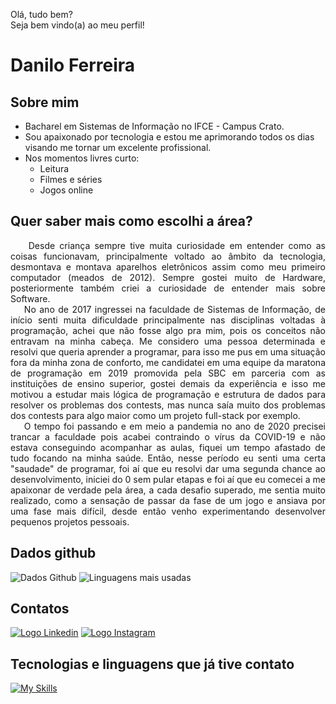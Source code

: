 Olá, tudo bem?<br>
Seja bem vindo(a) ao meu perfil!

# Danilo Ferreira

## Sobre mim

- Bacharel em Sistemas de Informação no IFCE - Campus Crato.
- Sou apaixonado por tecnologia e estou me aprimorando todos os dias visando me tornar um excelente profissional.
- Nos momentos livres curto:
  - Leitura
  - Filmes e séries
  - Jogos online
 
## Quer saber mais como escolhi a área? <br>
<p align="justify">
&nbsp&nbsp&nbsp&nbspDesde criança sempre tive muita curiosidade em entender como as coisas funcionavam, principalmente voltado ao âmbito da tecnologia, desmontava e montava aparelhos eletrônicos assim como meu primeiro computador (meados de 2012). Sempre gostei muito de Hardware, posteriormente também criei a curiosidade de entender mais sobre Software.<br>&nbsp&nbsp&nbsp&nbspNo ano de 2017 ingressei na faculdade de Sistemas de Informação, de início senti muita dificuldade principalmente nas disciplinas voltadas à programação, achei que não fosse algo pra mim, pois os conceitos não entravam na minha cabeça. Me considero uma pessoa determinada e resolvi que queria aprender a programar, para isso me pus em uma situação fora da minha zona de conforto, me candidatei em uma equipe da maratona de programação em 2019 promovida pela SBC em parceria com as instituições de ensino superior, gostei demais da experiência e isso me motivou a estudar mais lógica de programação e estrutura de dados para resolver os problemas dos contests, mas nunca saía muito dos problemas dos contests para algo maior como um projeto full-stack por exemplo.<br>&nbsp&nbsp&nbsp&nbspO tempo foi passando e em meio a pandemia no ano de 2020 precisei trancar a faculdade pois acabei contraindo o vírus da COVID-19 e não estava conseguindo acompanhar as aulas, fiquei um tempo afastado de tudo focando na minha saúde. Então, nesse período eu senti uma certa "saudade" de programar, foi aí que eu resolvi dar uma segunda chance ao desenvolvimento, iniciei do 0 sem pular etapas e foi aí que eu comecei a me apaixonar de verdade pela área, a cada desafio superado, me sentia muito realizado, como a sensação de passar da fase de um jogo e ansiava por uma fase mais difícil, desde então venho experimentando desenvolver pequenos projetos pessoais.
</p>

## Dados github

![Dados Github](https://github-readme-stats-danilosheen.vercel.app/api?username=danilosheen&theme=dracula&show_icons=true)
![Linguagens mais usadas](https://github-readme-stats-danilosheen.vercel.app/api/top-langs/?username=danilosheen&layout=compact&theme=dracula)

## Contatos

[![Logo Linkedin](https://skillicons.dev/icons?i=linkedin)](https://www.linkedin.com/in/danilo-ferreira-b56969194/)
[![Logo Instagram](https://skillicons.dev/icons?i=instagram)](https://www.instagram.com/danilo.ferreira.exe/)

## Tecnologias e linguagens que já tive contato

[![My Skills](https://skillicons.dev/icons?i=git,postgres,mysql,python,django,go,vscode,linux,flutter,dart,c,java,nodejs,postman)](https://skillicons.dev)
